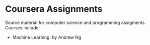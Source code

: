 Coursera Assignments
====================

Source material for computer science and programming
assigments. Courses include:

* Machine Learning: by Andrew Ng

